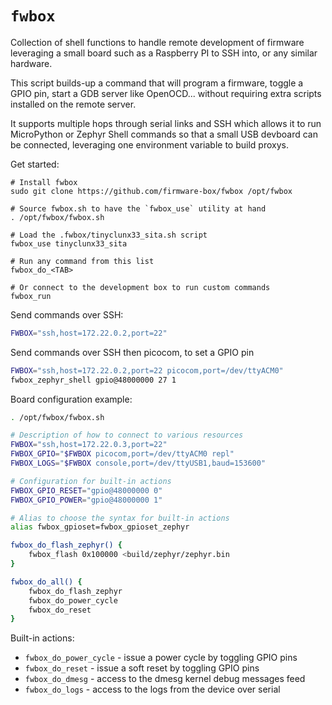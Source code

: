 # `fwbox`

Collection of shell functions to handle remote development of firmware leveraging
a small board such as a Raspberry PI to SSH into, or any similar hardware.

This script builds-up a command that will program a firmware, toggle a GPIO pin,
start a GDB server like OpenOCD... without requiring extra scripts installed
on the remote server.

It supports multiple hops through serial links and SSH which allows it to run
MicroPython or Zephyr Shell commands so that a small USB devboard can be
connected, leveraging one environment variable to build proxys.

Get started:

```
# Install fwbox
sudo git clone https://github.com/firmware-box/fwbox /opt/fwbox

# Source fwbox.sh to have the `fwbox_use` utility at hand
. /opt/fwbox/fwbox.sh

# Load the .fwbox/tinyclunx33_sita.sh script
fwbox_use tinyclunx33_sita

# Run any command from this list
fwbox_do_<TAB>

# Or connect to the development box to run custom commands
fwbox_run
```

Send commands over SSH:

```bash
FWBOX="ssh,host=172.22.0.2,port=22"
```

Send commands over SSH then picocom, to set a GPIO pin

```bash
FWBOX="ssh,host=172.22.0.2,port=22 picocom,port=/dev/ttyACM0"
fwbox_zephyr_shell gpio@48000000 27 1
```

Board configuration example:

```bash
. /opt/fwbox/fwbox.sh

# Description of how to connect to various resources
FWBOX="ssh,host=172.22.0.3,port=22"
FWBOX_GPIO="$FWBOX picocom,port=/dev/ttyACM0 repl"
FWBOX_LOGS="$FWBOX console,port=/dev/ttyUSB1,baud=153600"

# Configuration for built-in actions
FWBOX_GPIO_RESET="gpio@48000000 0"
FWBOX_GPIO_POWER="gpio@48000000 1"

# Alias to choose the syntax for built-in actions
alias fwbox_gpioset=fwbox_gpioset_zephyr

fwbox_do_flash_zephyr() {
    fwbox_flash 0x100000 <build/zephyr/zephyr.bin
}

fwbox_do_all() {
    fwbox_do_flash_zephyr
    fwbox_do_power_cycle
    fwbox_do_reset
}
```

Built-in actions:

- `fwbox_do_power_cycle` - issue a power cycle by toggling GPIO pins
- `fwbox_do_reset` - issue a soft reset by toggling GPIO pins
- `fwbox_do_dmesg` - access to the dmesg kernel debug messages feed
- `fwbox_do_logs` - access to the logs from the device over serial
